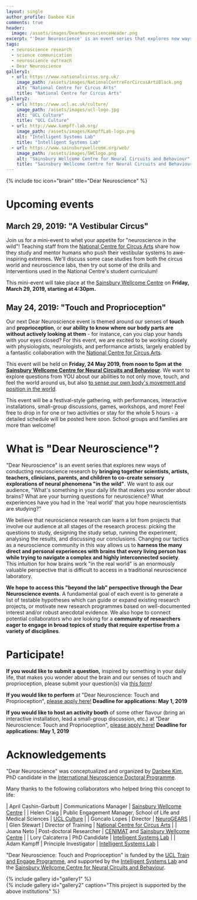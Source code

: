 ```yaml
---
layout: single
author_profile: Danbee Kim
comments: true
header:
  image: /assets/images/DearNeuroscienceHeader.png
excerpt: "'Dear Neuroscience' is an event series that explores new ways of conducting neuroscience research by bringing together scientists, artists, parents, and children to co-create sensory explorations of neural phenomena 'in the wild'."
tags:
  - neuroscience research
  - science communication
  - neuroscience outreach
  - Dear Neuroscience
gallery1:
  - url: https://www.nationalcircus.org.uk/
	image_path: /assets/images/NationalCentreForCircusArtsBlack.png
	alt: "National Centre for Circus Arts"
	title: "National Centre for Circus Arts"
gallery2: 
  - url: https://www.ucl.ac.uk/culture/
    image_path: /assets/images/ucl-logo.jpg
    alt: "UCL Culture"
    title: "UCL Culture"
  - url: http://www.kampff-lab.org/
    image_path: /assets/images/KampffLab-logo.png
    alt: "Intelligent Systems Lab"
    title: "Intelligent Systems Lab" 
  - url: https://www.sainsburywellcome.org/web/
    image_path: /assets/images/SWClogo.png
    alt: "Sainsbury Wellcome Centre for Neural Circuits and Behaviour"
    title: "Sainsbury Wellcome Centre for Neural Circuits and Behaviour"
---
```


{% include toc icon="brain" title="Dear Neuroscience" %}

# Upcoming events

## March 29, 2019: "A Vestibular Circus"

Join us for a mini-event to whet your appetite for "neuroscience in the wild"! Teaching staff from the [National Centre for Circus Arts](https://www.nationalcircus.org.uk/) share how they study and mentor humans who push their vestibular systems to awe-inspiring extremes. We'll discuss some case studies from both the circus world and neuroscience labs, then try out some of the drills and interventions used in the National Centre's student curriculum!

This mini-event will take place at the [Sainsbury Wellcome Centre](https://goo.gl/maps/BtRHagPzAuF2) on **Friday, March 29, 2019, starting at 4:30pm.** 

## May 24, 2019: "Touch and Proprioception"

Our next Dear Neuroscience event is themed around our senses of **touch** and **proprioception**, or **our ability to know where our body parts are without actively looking at them** - for instance, can you clap your hands with your eyes closed? For this event, we are excited to be working closely with physiologists, neurologists, and performance artists, largely enabled by a fantastic collaboration with the [National Centre for Circus Arts](https://www.nationalcircus.org.uk/). 

This event will be held on **Friday, 24 May 2019, from noon to 5pm at the [Sainsbury Wellcome Centre for Neural Circuits and Behaviour](https://goo.gl/maps/BtRHagPzAuF2)**. We want to explore questions from YOU about our abilities to not only move, touch, and feel the world around us, but also [to sense our own body's movement and position in the world](https://en.wikipedia.org/wiki/Proprioception).  

This event will be a festival-style gathering, with performances, interactive installations, small-group discussions, games, workshops, and more! Feel free to drop in for one or two activities or stay for the whole 5 hours - a detailed schedule will be posted here soon. School groups and families are more than welcome!

# What is "Dear Neuroscience"?

"Dear Neuroscience" is an event series that explores new ways of conducting neuroscience research by **bringing together scientists, artists, teachers, clinicians, parents, and children to co-create sensory explorations of neural phenomena "in the wild"**. We want to ask our audience, "What's something in your daily life that makes you wonder about brains? What are your burning questions for neuroscience? What experiences have you had in the 'real world' that you hope neuroscientists are studying?"

We believe that neuroscience research can learn a lot from projects that involve our audience at all stages of the research process: picking the questions to study, designing the study setup, running the experiment, analysing the results, and discussing our conclusions. Changing our tactics as a neuroscience community in this way allows us to **harness the many direct and personal experiences with brains that every living person has while trying to navigate a complex and highly interconnected society**. This intuition for how brains work "in the real world" is an enormously valuable perspective that is difficult to access in a traditional neuroscience laboratory. 

**We hope to access this "beyond the lab" perspective through the Dear Neuroscience events**. A fundamental goal of each event is to generate a list of testable hypotheses which can guide or expand existing research projects, or motivate new research programmes based on well-documented interest and/or robust anecdotal evidence. We also hope to connect potential collaborators who are looking for a **community of researchers eager to engage in broad topics of study that require expertise from a variety of disciplines**. 

# Participate! 

**If you would like to submit a question,** inspired by something in your daily life, that makes you wonder about the brain and our senses of touch and proprioception, please submit your question(s) via [this form](https://forms.gle/u4KBCusofMndqjNa7)!

**If you would like to perform** at "Dear Neuroscience: Touch and Proprioception", [please apply here!](https://forms.gle/kFzrHNKt3CjB2xvD9) **Deadline for applications: May 1, 2019**

**If you would like to host an activity booth** of some other flavour (bring an interactive installation, lead a small-group discussion, etc.) at "Dear Neuroscience: Touch and Proprioception", [please apply here!](https://forms.gle/h2WeZjoKs4fTiPGfA) **Deadline for applications: May 1, 2019**

# Acknowledgements

"Dear Neuroscience" was conceptualized and organized by [Danbee Kim](danbeekim.org), PhD candidate in the [International Neuroscience Doctoral Programme](http://www.neuro.fchampalimaud.org/en/education/phd-programme-indp/). 

Many thanks to the following collaborators who helped bring this concept to life:

| April Cashin-Garbutt | Communications Manager | [Sainsbury Wellcome Centre](https://www.sainsburywellcome.org/web/) |
| Helen Craig  | Public Engagement Manager, School of Life and Medical Sciences | [UCL Culture](https://www.ucl.ac.uk/culture/) |
| Goncalo Lopes | Director | [NeuroGEARS](https://neurogears.org/) |
| Glen Stewart | Director of Training | [National Centre for Circus Arts](https://www.nationalcircus.org.uk/) |
| Joana Neto | Post-doctoral Researcher | [CENIMAT](https://www.cenimat.fct.unl.pt/) and [Sainsbury Wellcome Centre](https://www.sainsburywellcome.org/web/) |
| Lory Calcaterra | PhD Candidate | [Intelligent Systems Lab](http://www.kampff-lab.org/) |
| Adam Kampff  | Principle Investigator | [Intelligent Systems Lab](http://www.kampff-lab.org/) |

"Dear Neuroscience: Touch and Proprioception" is funded by the [UCL Train and Engage Programme](https://www.ucl.ac.uk/culture/projects/train-and-engage), and supported by the [Intelligent Systems Lab](http://www.kampff-lab.org/) and the [Sainsbury Wellcome Centre for Neural Circuits and Behaviour](https://www.sainsburywellcome.org/web/). 

{% include gallery id="gallery1" %}  
{% include gallery id="gallery2" caption="This project is supported by the above institutions" %}

